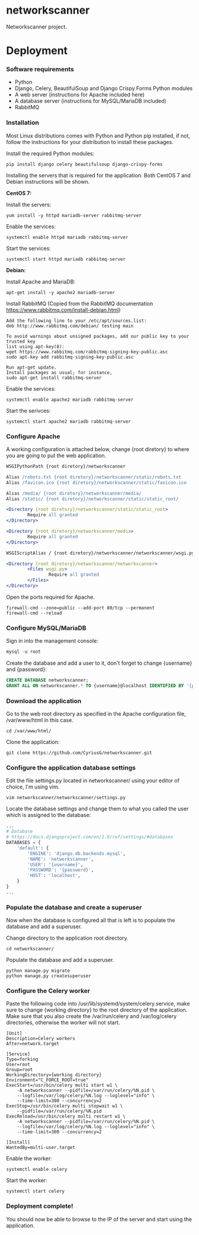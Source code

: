# networkscanner

Networkscanner project.

# Deployment

### Software requirements

* Python
* Django, Celery, BeautifulSoup and Django Crispy Forms Python modules
* A web server (instructions for Apache included here)
* A database server (instructions for MySQL/MariaDB included)
* RabbitMQ

### Installation

Most Linux distributions comes with Python and Python pip installed, if not, follow the instructions for your distribution to install these packages.

Install the required Python modules:
  
```
pip install django celery beautifulsoup django-crispy-forms
```

Installing the servers that is required for the application. Both CentOS 7 and Debian instructions will be shown.

**CentOS 7:**

Install the servers:

```
yum install -y httpd mariadb-server rabbitmq-server
```

Enable the services:

```
systemctl enable httpd mariadb rabbitmq-server
```

Start the services:

```
systemctl start httpd mariadb rabbitmq-server
```

**Debian:**

Install Apache and MariaDB:

```
apt-get install -y apache2 mariadb-server
```

Install RabbitMQ (Copied from the RabbitMQ documentation https://www.rabbitmq.com/install-debian.html)

```
Add the following line to your /etc/apt/sources.list: 
deb http://www.rabbitmq.com/debian/ testing main

To avoid warnings about unsigned packages, add our public key to your trusted key
list using apt-key(8): 
wget https://www.rabbitmq.com/rabbitmq-signing-key-public.asc
sudo apt-key add rabbitmq-signing-key-public.asc

Run apt-get update. 
Install packages as usual; for instance, 
sudo apt-get install rabbitmq-server
```

Enable the services:

```
systemctl enable apache2 mariadb rabbitmq-server
```

Start the serivces:

```
systemctl start apache2 mariadb rabbitmq-server
```

### Configure Apache

A working configuration is attached below, change {root diretory} to where you are going to put the web application.

```apache
WSGIPythonPath {root diretory}/networkscanner

Alias /robots.txt {root diretory}/networkscanner/static/robots.txt
Alias /favicon.ico {root diretory}/networkscanner/static/favicon.ico

Alias /media/ {root diretory}/networkscanner/media/
Alias /static/ {root diretory}/networkscanner/static/static_root/

<Directory {root diretory}/networkscanner/static/static_root>
        Require all granted
</Directory>

<Directory {root diretory}/networkscanner/media>
        Require all granted
</Directory>

WSGIScriptAlias / {root diretory}/networkscanner/networkscanner/wsgi.py

<Directory {root diretory}/networkscanner/networkscanner>
        <Files wsgi.py>
                Require all granted
        </Files>
</Directory>
```

Open the ports required for Apache.

```
firewall-cmd --zone=public --add-port 80/tcp --permanent
firewall-cmd --reload
```

### Configure MySQL/MariaDB

Sign in into the management console:

```s
mysql -u root
```

Create the database and add a user to it, don't forget to change {username} and {password}:

```sql
CREATE DATABASE networkscanner;
GRANT ALL ON networkscanner.* TO {username}@localhost IDENTIFIED BY '{password}';
```

### Download the application

Go to the web root directory as specified in the Apache configuration file, /var/www/html in this case.

```
cd /var/www/html/
```

Clone the application:

```
git clone https://github.com/CyriusG/networkscanner.git
```

### Configure the application database settings

Edit the file settings.py located in networkscanner/ using your editor of choice, I'm using vim.

```
vim networkscanner/networkscanner/settings.py
```

Locate the database settings and change them to what you called the user which is assigned to the database:

```python
...
# Database
# https://docs.djangoproject.com/en/1.8/ref/settings/#databases
DATABASES = {
    'default': {
        'ENGINE': 'django.db.backends.mysql',
        'NAME': 'networkscanner',
        'USER': '{username}',
        'PASSWORD': '{password}',
        'HOST': 'localhost',
    }
}
...
```

### Populate the database and create a superuser

Now when the database is configured all that is left is to populate the database and add a superuser.

Change directory to the application root directory.

```
cd networkscanner/
```

Populate the database and add a superuser.

```
python manage.py migrate
python manage.py createsuperuser
```

### Configure the Celery worker

Paste the following code into /usr/lib/systemd/system/celery.service, make sure to change {working directory} to the root directory of the application. Make sure that you also create the /var/run/celery and /var/log/celery directories, otherwise the worker will not start.

```systemd
[Unit]
Description=Celery workers
After=network.target

[Service]
Type=forking
User=root
Group=root
WorkingDirectory={working directory}
Environment="C_FORCE_ROOT=true"
ExecStart=/usr/bin/celery multi start w1 \
    -A networkscanner --pidfile=/var/run/celery/%N.pid \
    --logfile=/var/log/celery/%N.log --loglevel="info" \
    --time-limit=300 --concurrency=2
ExecStop=/usr/bin/celery multi stopwait w1 \
    --pidfile=/var/run/celery/%N.pid
ExecReload=/usr/bin/celery multi restart w1 \
    -A networkscanner --pidfile=/var/run/celery/%N.pid \
    --logfile=/var/log/celery/%N.log --loglevel="info" \
    --time-limit=300 --concurrency=2

[Install]
WantedBy=multi-user.target
```

Enable the worker:

```
systemctl enable celery
```

Start the worker:

```
systemctl start celery
```

### Deployment complete!

You should now be able to browse to the IP of the server and start using the application.
